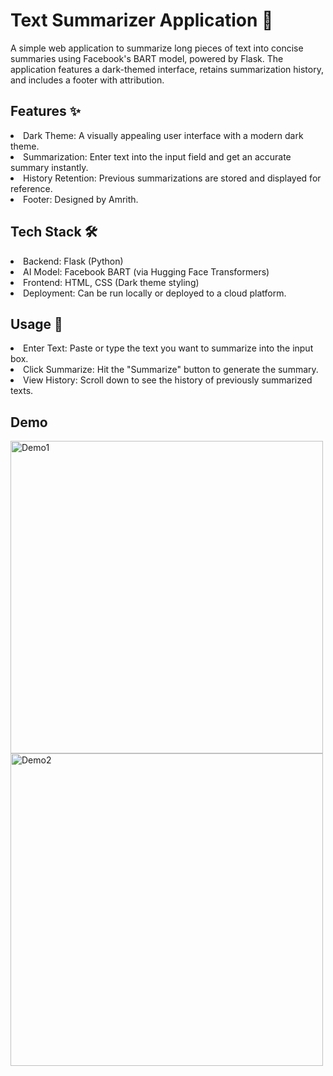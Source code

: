 <h1> Text Summarizer Application 📝</h1>
A simple web application to summarize long pieces of text into concise summaries using Facebook's BART model, powered by Flask. The application features a dark-themed interface, retains summarization history, and includes a footer with attribution.

<h2>Features ✨</h2>
<li> Dark Theme: A visually appealing user interface with a modern dark theme. </li>
<li>Summarization: Enter text into the input field and get an accurate summary instantly.</li>
<li>History Retention: Previous summarizations are stored and displayed for reference.</li>
<li>Footer: Designed by Amrith.</li>
<h2>Tech Stack 🛠️</h2>
<li>Backend: Flask (Python)</li>
<li>AI Model: Facebook BART (via Hugging Face Transformers)</li>
<li>Frontend: HTML, CSS (Dark theme styling)</li>
<li>Deployment: Can be run locally or deployed to a cloud platform.</li>

<h2>Usage 📖</h2>
<li>Enter Text: Paste or type the text you want to summarize into the input box.</li>
<li>Click Summarize: Hit the "Summarize" button to generate the summary.</li>
<li>View History: Scroll down to see the history of previously summarized texts.</li>

<h2>Demo</h2>
<img src="C:\Users\amrit\OneDrive - Syracuse University\Desktop\Text_Summarization\Screenshot 2025-02-07 125157.png" alt="Demo1" width="500">
<img src="C:\Users\amrit\OneDrive - Syracuse University\Desktop\Text_Summarization\Screenshot 2025-02-07 125236.png" alt="Demo2" width="500">





